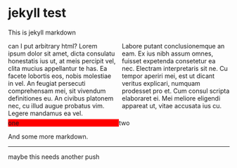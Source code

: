 # jekyll test

This is jekyll markdown

<div style="columns: 2;">
can I put arbitrary html? Lorem ipsum dolor sit amet, dicta consulatu honestatis ius ut, at meis percipit vel, clita mucius appellantur te has. Ea facete lobortis eos, nobis molestiae in vel. An feugiat persecuti comprehensam mei, sit vivendum definitiones eu. An civibus platonem nec, cu illud augue probatus vim. Legere mandamus ea vel.

Labore putant conclusionemque an eam. Ex ius nibh assum omnes, fuisset expetenda consetetur ea nec. Electram interpretaris sit ne. Cu tempor aperiri mei, est ut dicant veritus explicari, numquam prodesset pro et. Cum consul scripta elaboraret ei. Mei meliore eligendi appareat ut, vitae accusata ius cu.
</div>


<style>
.foo {
  display: flex;
}
.foo>* {
  flex: 1 1 auto;
}
.one {
  background: red;
}
.two {
  backgrond: blue;
}
</style>
<div class="foo">
  <div class="one">one</div>
  <div class="two">two</div>
</div>

And some more markdown.

---

maybe this needs another push
